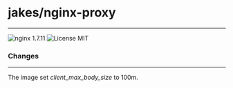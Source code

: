 # jakes/nginx-proxy
---

![nginx 1.7.11](https://img.shields.io/badge/nginx-1.7.11-brightgreen.svg) ![License MIT](https://img.shields.io/badge/license-MIT-blue.svg)

### Changes
---

The image set *client_max_body_size* to 100m.